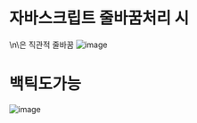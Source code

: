 # 자바스크립트 줄바꿈처리 시
\n\은 직관적 줄바꿈
![image](https://user-images.githubusercontent.com/85022962/127732244-3b11c532-697b-46b0-9e7e-9c610c322282.png)

 

# 백틱도가능
![image](https://user-images.githubusercontent.com/85022962/127732268-c859484b-a603-488a-a90b-e39eadf6990c.png)

